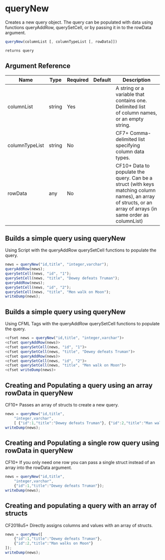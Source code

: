 # queryNew

Creates a new query object. The query can be populated with data using functions queryAddRow, querySetCell, or by passing it in to the rowData argument.

```javascript
queryNew(columnList [, columnTypeList [, rowData]])
```

```javascript
returns query
```

## Argument Reference

| Name | Type | Required | Default | Description |
| --- | --- | --- | --- | --- |
| columnList | string | Yes |  | A string or a variable that contains one. Delimited list<br /> of column names, or an empty string. |
| columnTypeList | string | No |  | CF7+ Comma-delimited list specifying column data types. |
| rowData | any | No |  | CF10+ Data to populate the query. Can be a struct (with keys matching column names), an array of structs, or an array of arrays (in same order as columnList) |

## Builds a simple query using queryNew

Using Script with the queryAddRow querySetCell functions to populate the query.

```javascript
news = queryNew("id,title", "integer,varchar");
queryAddRow(news);
querySetCell(news, "id", "1");
querySetCell(news, "title", "Dewey defeats Truman");
queryAddRow(news);
querySetCell(news, "id", "2");
querySetCell(news, "title", "Men walk on Moon");
writeDump(news);
```

## Builds a simple query using queryNew

Using CFML Tags with the queryAddRow querySetCell functions to populate the query.

```javascript
<cfset news = queryNew("id,title", "integer,varchar")>
<cfset queryAddRow(news)>
<cfset querySetCell(news, "id", "1")>
<cfset querySetCell(news, "title", "Dewey defeats Truman")>
<cfset queryAddRow(news)>
<cfset querySetCell(news, "id", "2")>
<cfset querySetCell(news, "title", "Men walk on Moon")>
<cfset writeDump(news)>
```

## Creating and Populating a query using an array rowData in queryNew

CF10+ Passes an array of structs to create a new query.

```javascript
news = queryNew("id,title",
    "integer,varchar",
    [ {"id":1,"title":"Dewey defeats Truman"}, {"id":2,"title":"Man walks on Moon"} ]);
writeDump(news);
```

## Creating and Populating a single row query using rowData in queryNew

CF10+ If you only need one row you can pass a single struct instead of an array into the rowData argument.

```javascript
news = queryNew("id,title",
    "integer,varchar",
    {"id":1,"title":"Dewey defeats Truman"});
writeDump(news);
```

## Creating and populating a query with an array of structs

CF2018u5+ Directly assigns columns and values with an array of structs.

```javascript
news = queryNew([
    {"id":1,"title":"Dewey defeats Truman"},
    {"id":2,"title":"Man walks on Moon"}
]);
writeDump(news);
```

